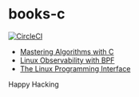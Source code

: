# books-c

[![CircleCI]](https://app.circleci.com/pipelines/github/keithnoguchi/books-c)

[circleci]: https://circleci.com/gh/keithnoguchi/books-c.svg?style=svg

- [Mastering Algorithms with C]
- [Linux Observability with BPF]
- [The Linux Programming Interface]

[the linux programming interface]: http://man7.org/tlpi/
[mastering algorithms with c]: http://shop.oreilly.com/product/9781565924536.do
[linux observability with bpf]: http://shop.oreilly.com/product/0636920242581.do

Happy Hacking
